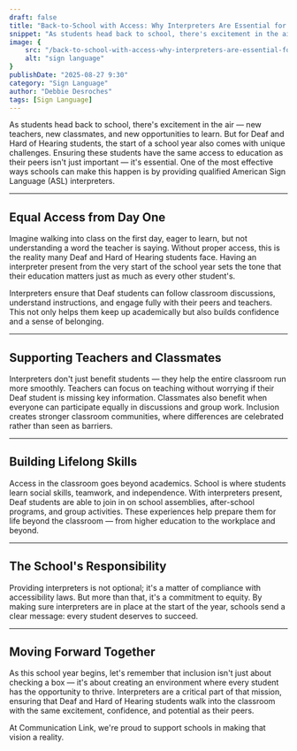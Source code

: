 ```yaml
---
draft: false
title: "Back-to-School with Access: Why Interpreters Are Essential for Student Success"
snippet: "As students head back to school, there's excitement in the air — new teachers, new classmates, and new opportunities to learn. But for Deaf and Hard of Hearing students, the start of a school year also comes with unique challenges. Ensuring these students have the same access to education as their peers isn't just important — it's essential. One of the most effective ways schools can make this happen is by providing qualified American Sign Language (ASL) interpreters."
image: {
    src: "/back-to-school-with-access-why-interpreters-are-essential-for-student-success.jpg",
    alt: "sign language"
}
publishDate: "2025-08-27 9:30"
category: "Sign Language"
author: "Debbie Desroches"
tags: [Sign Language]
---
```

As students head back to school, there's excitement in the air — new teachers, new classmates, and new opportunities to learn. But for Deaf and Hard of Hearing students, the start of a school year also comes with unique challenges. Ensuring these students have the same access to education as their peers isn't just important — it's essential. One of the most effective ways schools can make this happen is by providing qualified American Sign Language (ASL) interpreters.

---

## Equal Access from Day One

Imagine walking into class on the first day, eager to learn, but not understanding a word the teacher is saying. Without proper access, this is the reality many Deaf and Hard of Hearing students face. Having an interpreter present from the very start of the school year sets the tone that their education matters just as much as every other student's.

Interpreters ensure that Deaf students can follow classroom discussions, understand instructions, and engage fully with their peers and teachers. This not only helps them keep up academically but also builds confidence and a sense of belonging.

---

## Supporting Teachers and Classmates

Interpreters don't just benefit students — they help the entire classroom run more smoothly. Teachers can focus on teaching without worrying if their Deaf student is missing key information. Classmates also benefit when everyone can participate equally in discussions and group work. Inclusion creates stronger classroom communities, where differences are celebrated rather than seen as barriers.

---

## Building Lifelong Skills

Access in the classroom goes beyond academics. School is where students learn social skills, teamwork, and independence. With interpreters present, Deaf students are able to join in on school assemblies, after-school programs, and group activities. These experiences help prepare them for life beyond the classroom — from higher education to the workplace and beyond.

---

## The School's Responsibility

Providing interpreters is not optional; it's a matter of compliance with accessibility laws. But more than that, it's a commitment to equity. By making sure interpreters are in place at the start of the year, schools send a clear message: every student deserves to succeed.

---

## Moving Forward Together

As this school year begins, let's remember that inclusion isn't just about checking a box — it's about creating an environment where every student has the opportunity to thrive. Interpreters are a critical part of that mission, ensuring that Deaf and Hard of Hearing students walk into the classroom with the same excitement, confidence, and potential as their peers.

At Communication Link, we're proud to support schools in making that vision a reality.